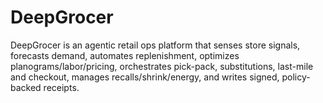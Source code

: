 # DeepGrocer
DeepGrocer is an agentic retail ops platform that senses store signals, forecasts demand, automates replenishment, optimizes planograms/labor/pricing, orchestrates pick-pack, substitutions, last-mile and checkout, manages recalls/shrink/energy, and writes signed, policy-backed receipts.

